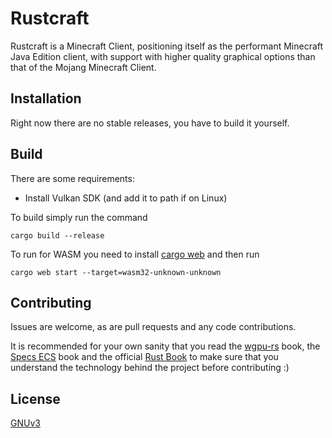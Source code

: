# Rustcraft

Rustcraft is a Minecraft Client, positioning itself as the performant Minecraft Java Edition client, with support with higher quality graphical options than that of the Mojang Minecraft Client.

## Installation

Right now there are no stable releases, you have to build it yourself.

## Build
There are some requirements:

- Install Vulkan SDK (and add it to path if on Linux)

To build simply run the command

`cargo build --release`

To run for WASM you need to install [cargo web](https://github.com/koute/cargo-web) and then run

`cargo web start --target=wasm32-unknown-unknown`

## Contributing
Issues are welcome, as are pull requests and any code contributions.

It is recommended for your own sanity that you read the [wgpu-rs](https://sotrh.github.io/learn-wgpu/) book, the [Specs ECS](https://specs.amethyst.rs/) book and the official [Rust Book](https://doc.rust-lang.org/stable/book/) to make sure that you understand the technology behind the project before contributing :) 

## License
[GNUv3](https://www.gnu.org/licenses/gpl-3.0.en.html)
